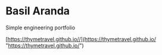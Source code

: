 # Basil Aranda
Simple engineering portfolio



[https://thymetravel.github.io//](https://thymetravel.github.io/ "https://thymetravel.github.io/")
